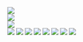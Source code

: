 ![](https://github.com/yaim0425/zzzYAIM0425-0400-robots-with-unlimited-electricity/raw/main/Doc/pyrawores/(1).png)  
![](https://github.com/yaim0425/zzzYAIM0425-0400-robots-with-unlimited-electricity/raw/main/Doc/pyrawores/(2).png)  
![](https://github.com/yaim0425/zzzYAIM0425-0400-robots-with-unlimited-electricity/raw/main/Doc/pyrawores/(3).png)  
![](https://github.com/yaim0425/zzzYAIM0425-0400-robots-with-unlimited-electricity/raw/main/Doc/pyrawores/(4).png)
![](https://github.com/yaim0425/zzzYAIM0425-0400-robots-with-unlimited-electricity/raw/main/Doc/pyrawores/(5).png)
![](https://github.com/yaim0425/zzzYAIM0425-0400-robots-with-unlimited-electricity/raw/main/Doc/pyrawores/(6).png)
![](https://github.com/yaim0425/zzzYAIM0425-0400-robots-with-unlimited-electricity/raw/main/Doc/pyrawores/(7).png)
![](https://github.com/yaim0425/zzzYAIM0425-0400-robots-with-unlimited-electricity/raw/main/Doc/pyrawores/(8).png)
![](https://github.com/yaim0425/zzzYAIM0425-0400-robots-with-unlimited-electricity/raw/main/Doc/pyrawores/(9).png)
![](https://github.com/yaim0425/zzzYAIM0425-0400-robots-with-unlimited-electricity/raw/main/Doc/pyrawores/(10).png)
![](https://github.com/yaim0425/zzzYAIM0425-0400-robots-with-unlimited-electricity/raw/main/Doc/pyrawores/(11).png)  
